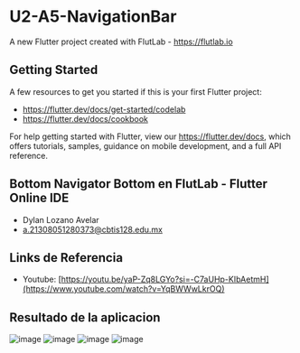 # U2-A5-NavigationBar

A new Flutter project created with FlutLab - https://flutlab.io

## Getting Started

A few resources to get you started if this is your first Flutter project:

- https://flutter.dev/docs/get-started/codelab
- https://flutter.dev/docs/cookbook

For help getting started with Flutter, view our
https://flutter.dev/docs, which offers tutorials,
samples, guidance on mobile development, and a full API reference.

## Bottom Navigator Bottom en FlutLab - Flutter Online IDE
- Dylan Lozano Avelar
- a.21308051280373@cbtis128.edu.mx

## Links de Referencia
- Youtube: [https://youtu.be/yaP-Zq8LGYo?si=-C7aUHp-KIbAetmH](https://www.youtube.com/watch?v=YqBWWwLkrOQ)

## Resultado de la aplicacion
![image](https://github.com/DylanLozanoAvelar/U2-A5-NavigationBar/assets/143743272/024d2e32-38c6-4872-8823-6e6e665d60ea)
![image](https://github.com/DylanLozanoAvelar/U2-A5-NavigationBar/assets/143743272/061a1409-c964-47b9-bb5f-40ce214dadf4)
![image](https://github.com/DylanLozanoAvelar/U2-A5-NavigationBar/assets/143743272/9adee104-0e79-443c-b2d0-380100da47f0)
![image](https://github.com/DylanLozanoAvelar/U2-A5-NavigationBar/assets/143743272/aaa2c2fd-76a2-48db-a0b1-4c7359f04095)
